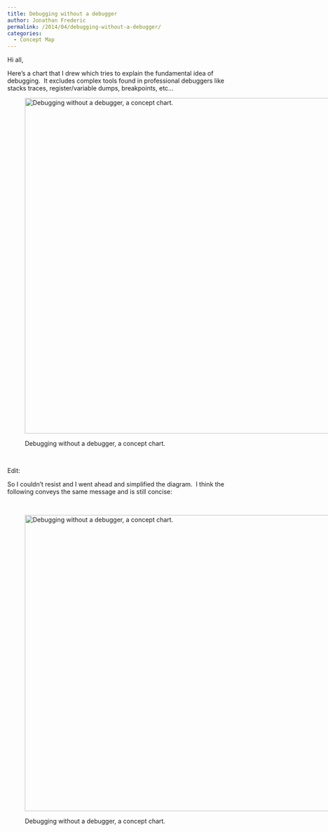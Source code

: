 ```yaml
---
title: Debugging without a debugger
author: Jonathan Frederic
permalink: /2014/04/debugging-without-a-debugger/
categories:
  - Concept Map
---
```

Hi all,

Here&#8217;s a chart that I drew which tries to explain the fundamental idea of debugging.  It excludes complex tools found in professional debuggers like stacks traces, register/variable dumps, breakpoints, etc&#8230;<figure id="attachment_6709" style="width: 707px;" class="wp-caption aligncenter">

[<img class="size-large wp-image-6709" alt="Debugging without a debugger, a concept chart." src="http://teaching.software-carpentry.org/wp-content/uploads/2014/04/swc_chart-945x1024.jpg" width="707" height="766" />][1]<figcaption class="wp-caption-text">Debugging without a debugger, a concept chart.</figcaption></figure> 
&nbsp;

Edit:

So I couldn&#8217;t resist and I went ahead and simplified the diagram.  I think the following conveys the same message and is still concise:

&nbsp;<figure id="attachment_6715" style="width: 707px;" class="wp-caption aligncenter">

[<img class="size-large wp-image-6715" alt="Debugging without a debugger, a concept chart." src="http://teaching.software-carpentry.org/wp-content/uploads/2014/04/swc_chart_2-1024x980.jpg" width="707" height="676" />][2]<figcaption class="wp-caption-text">Debugging without a debugger, a concept chart.</figcaption></figure>

 [1]: http://teaching.software-carpentry.org/wp-content/uploads/2014/04/swc_chart.jpg
 [2]: http://teaching.software-carpentry.org/wp-content/uploads/2014/04/swc_chart_2.jpg
